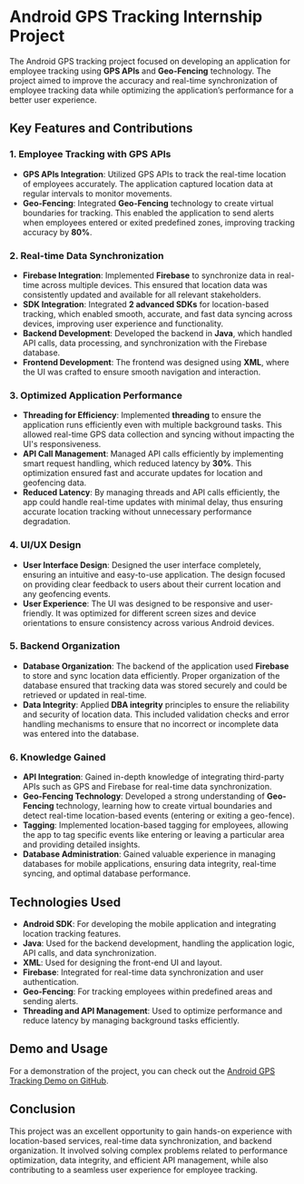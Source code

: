 # Android GPS Tracking Internship Project

The Android GPS tracking project focused on developing an application for employee tracking using **GPS APIs** and **Geo-Fencing** technology. The project aimed to improve the accuracy and real-time synchronization of employee tracking data while optimizing the application’s performance for a better user experience.

## Key Features and Contributions

### 1. **Employee Tracking with GPS APIs**
   - **GPS APIs Integration**: Utilized GPS APIs to track the real-time location of employees accurately. The application captured location data at regular intervals to monitor movements.
   - **Geo-Fencing**: Integrated **Geo-Fencing** technology to create virtual boundaries for tracking. This enabled the application to send alerts when employees entered or exited predefined zones, improving tracking accuracy by **80%**.

### 2. **Real-time Data Synchronization**
   - **Firebase Integration**: Implemented **Firebase** to synchronize data in real-time across multiple devices. This ensured that location data was consistently updated and available for all relevant stakeholders.
   - **SDK Integration**: Integrated **2 advanced SDKs** for location-based tracking, which enabled smooth, accurate, and fast data syncing across devices, improving user experience and functionality.
   - **Backend Development**: Developed the backend in **Java**, which handled API calls, data processing, and synchronization with the Firebase database.
   - **Frontend Development**: The frontend was designed using **XML**, where the UI was crafted to ensure smooth navigation and interaction.

### 3. **Optimized Application Performance**
   - **Threading for Efficiency**: Implemented **threading** to ensure the application runs efficiently even with multiple background tasks. This allowed real-time GPS data collection and syncing without impacting the UI's responsiveness.
   - **API Call Management**: Managed API calls efficiently by implementing smart request handling, which reduced latency by **30%**. This optimization ensured fast and accurate updates for location and geofencing data.
   - **Reduced Latency**: By managing threads and API calls efficiently, the app could handle real-time updates with minimal delay, thus ensuring accurate location tracking without unnecessary performance degradation.

### 4. **UI/UX Design**
   - **User Interface Design**: Designed the user interface completely, ensuring an intuitive and easy-to-use application. The design focused on providing clear feedback to users about their current location and any geofencing events.
   - **User Experience**: The UI was designed to be responsive and user-friendly. It was optimized for different screen sizes and device orientations to ensure consistency across various Android devices.

### 5. **Backend Organization**
   - **Database Organization**: The backend of the application used **Firebase** to store and sync location data efficiently. Proper organization of the database ensured that tracking data was stored securely and could be retrieved or updated in real-time.
   - **Data Integrity**: Applied **DBA integrity** principles to ensure the reliability and security of location data. This included validation checks and error handling mechanisms to ensure that no incorrect or incomplete data was entered into the database.

### 6. **Knowledge Gained**
   - **API Integration**: Gained in-depth knowledge of integrating third-party APIs such as GPS and Firebase for real-time data synchronization.
   - **Geo-Fencing Technology**: Developed a strong understanding of **Geo-Fencing** technology, learning how to create virtual boundaries and detect real-time location-based events (entering or exiting a geo-fence).
   - **Tagging**: Implemented location-based tagging for employees, allowing the app to tag specific events like entering or leaving a particular area and providing detailed insights.
   - **Database Administration**: Gained valuable experience in managing databases for mobile applications, ensuring data integrity, real-time syncing, and optimal database performance.

## Technologies Used
- **Android SDK**: For developing the mobile application and integrating location tracking features.
- **Java**: Used for the backend development, handling the application logic, API calls, and data synchronization.
- **XML**: Used for designing the front-end UI and layout.
- **Firebase**: Integrated for real-time data synchronization and user authentication.
- **Geo-Fencing**: For tracking employees within predefined areas and sending alerts.
- **Threading and API Management**: Used to optimize performance and reduce latency by managing background tasks efficiently.

## Demo and Usage
For a demonstration of the project, you can check out the [Android GPS Tracking Demo on GitHub](https://github.com/GunaShankar0213/Android_GPS_Tracking/).

## Conclusion
This project was an excellent opportunity to gain hands-on experience with location-based services, real-time data synchronization, and backend organization. It involved solving complex problems related to performance optimization, data integrity, and efficient API management, while also contributing to a seamless user experience for employee tracking.

